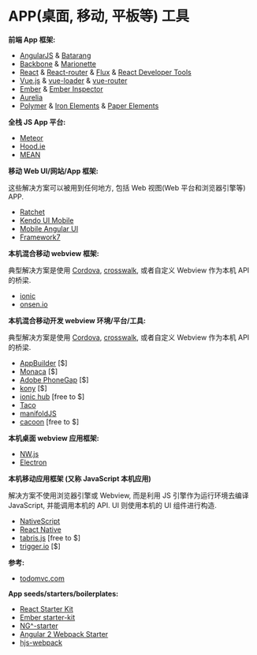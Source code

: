 # APP(桌面, 移动, 平板等) 工具


**前端 App 框架:**

* [AngularJS](https://angularjs.org/) & [Batarang](https://github.com/angular/angularjs-batarang)
* [Backbone](http://backbonejs.org/) & [Marionette](http://marionettejs.com/)
* [React](http://facebook.github.io/react/) & [React-router](https://github.com/rackt/react-router) & [Flux](http://facebook.github.io/flux/) & [React Developer Tools](https://chrome.google.com/webstore/detail/react-developer-tools/fmkadmapgofadopljbjfkapdkoienihi)
* [Vue.js](http://vuejs.org/) & [vue-loader](https://github.com/vuejs/vue-loader) & [vue-router](https://github.com/vuejs/vue-router)
* [Ember](http://emberjs.com/) & [Ember Inspector](https://chrome.google.com/webstore/detail/ember-inspector/bmdblncegkenkacieihfhpjfppoconhi?hl=en)
* [Aurelia](http://aurelia.io/)
* [Polymer](https://www.polymer-project.org/1.0/) & [Iron Elements](https://elements.polymer-project.org/browse?package=iron-elements) & [Paper Elements](https://elements.polymer-project.org/browse?package=paper-elements)

**全栈 JS App 平台:**

* [Meteor](https://www.meteor.com/)
* [Hood.ie](http://hood.ie/intro/)
* [MEAN](http://meanjs.org/)

**移动 Web UI/网站/App 框架:**

这些解决方案可以被用到任何地方, 包括 Web 视图(Web 平台和浏览器引擎等) APP.

* [Ratchet](http://goratchet.com/getting-started/)
* [Kendo UI Mobile](http://demos.telerik.com/kendo-ui/m/index)
* [Mobile Angular UI](http://mobileangularui.com/)
* [Framework7](http://www.idangero.us/framework7)

**本机混合移动 webview 框架:**

典型解决方案是使用 [Cordova](https://cordova.apache.org/), [crosswalk](https://crosswalk-project.org/), 或者自定义 Webview 作为本机 API 的桥梁.

* [ionic](http://ionicframework.com/)
* [onsen.io](http://onsen.io/)

**本机混合移动开发 webview 环境/平台/工具:**

典型解决方案是使用 [Cordova](https://cordova.apache.org/), [crosswalk](https://crosswalk-project.org/), 或者自定义 Webview 作为本机 API 的桥梁.

* [AppBuilder](http://www.telerik.com/appbuilder) [$]
* [Monaca](https://monaca.io/) [$]
* [Adobe PhoneGap](http://phonegap.com/) [$]
* [kony](http://www.kony.com/products/mobility-platform) [$]
* [ionic hub](http://ionic.io/) [free to $]
* [Taco](http://taco.tools/)
* [manifoldJS](http://manifoldjs.com/)
* [cacoon](https://cocoon.io) [free to $]

**本机桌面 webview 应用框架:**

* [NW.js](https://github.com/nwjs/nw.js)
* [Electron](http://electron.atom.io/)

**本机移动应用框架 (又称 JavaScript 本机应用)**

解决方案不使用浏览器引擎或 Webview, 而是利用 JS 引擎作为运行环境去编译 JavaScript, 并能调用本机的 API. UI 则使用本机的 UI 组件进行构造.

* [NativeScript](https://www.nativescript.org/)
* [React Native](https://facebook.github.io/react-native/)
* [tabris.js](https://tabrisjs.com/) [free to $]
* [trigger.io](https://trigger.io/how-it-works/) [$]

**参考:**

* [todomvc.com](http://todomvc.com/)

**App seeds/starters/boilerplates:**

* [React Starter Kit](http://www.reactstarterkit.com/)
* [Ember starter-kit](https://github.com/emberjs/starter-kit)
* [NG^-starter](https://github.com/angular-class/NG6-starter)
* [Angular 2 Webpack Starter](http://angularclass.com/angular2-webpack-starter/)
* [hjs-webpack](https://github.com/henrikjoreteg/hjs-webpack#developing-on-multiple-devices-at-once)
